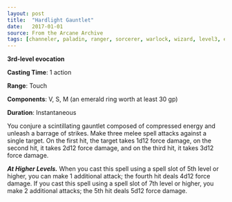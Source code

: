 ```yaml
---
layout: post
title:  "Hardlight Gauntlet"
date:   2017-01-01
source: From the Arcane Archive
tags: [channeler, paladin, ranger, sorcerer, warlock, wizard, level3, evocation, hb, fut]
---
```


**3rd-level evocation**

**Casting Time**: 1 action

**Range**: Touch

**Components**: V, S, M (an emerald ring worth at least 30 gp)

**Duration**: Instantaneous

You conjure a scintillating gauntlet composed of compressed energy and unleash a barrage of strikes. Make three melee spell attacks against a single target. On the first hit, the target takes  1d12 force damage, on the second hit, it takes 2d12 force damage, and on the third hit, it takes 3d12 force damage.

***At Higher Levels.*** When you cast this spell using a spell slot of 5th level or higher, you can make 1 additional attack; the fourth hit deals 4d12 force damage. If you cast this spell using a spell slot of 7th level or higher, you make 2 additional attacks; the 5th hit deals 5d12 force damage.
